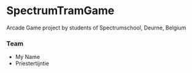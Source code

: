 # SpectrumTramGame
Arcade Game project by students of Spectrumschool, Deurne, Belgium

### Team
- My Name
- Priestertijntie